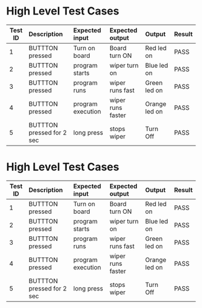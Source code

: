 
# High Level Test Cases
| Test ID | Description | Expected input | Expected output | Output | Result | 
| --------|:------------|:--------|:--------|:-----------|:-------------| 
| 1 | BUTTTON pressed | Turn on board | Board turn ON | Red led on| PASS | 
| 2 | BUTTTON pressed | program starts | wiper turn on | Blue led on| PASS | 
| 3 | BUTTTON pressed | program runs | wiper runs fast | Green led on| PASS | 
| 4 | BUTTTON pressed | program execution | wiper runs faster | Orange led on| PASS | 
| 5 | BUTTTON pressed for 2 sec |long press| stops wiper | Turn Off| PASS | 

# High Level Test Cases
| Test ID | Description | Expected input | Expected output | Output | Result | 
| --------|:------------|:--------|:--------|:-----------|:-------------| 
| 1 | BUTTTON pressed | Turn on board | Board turn ON | Red led on| PASS | 
| 2 | BUTTTON pressed | program starts | wiper turn on | Blue led on| PASS | 
| 3 | BUTTTON pressed | program runs | wiper runs fast | Green led on| PASS | 
| 4 | BUTTTON pressed | program execution | wiper runs faster | Orange led on| PASS | 
| 5 | BUTTTON pressed for 2 sec |long press| stops wiper | Turn Off| PASS | 